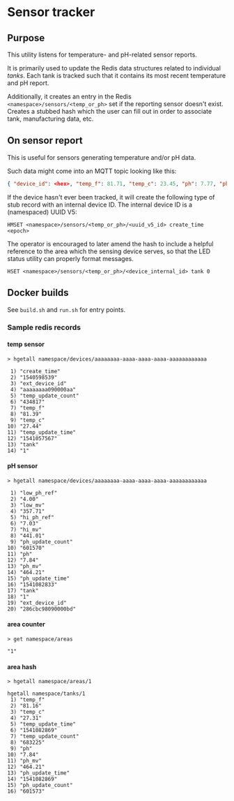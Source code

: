 # Sensor tracker

## Purpose

This utility listens for temperature- and pH-related sensor reports.

It is primarily used to update the Redis data structures related to individual _tanks_.  Each tank is tracked such that it contains its most recent temperature and pH report.

Additionally, it creates an entry in the Redis `<namespace>/sensors/<temp_or_ph>` set if the reporting sensor doesn't exist.  Creates a stubbed hash which the user can fill out in order to associate tank, manufacturing data, etc.

## On sensor report

This is useful for sensors generating temperature and/or pH data.

Such data might come into an MQTT topic looking like this:

```json
{ "device_id": <hex>, "temp_f": 81.71, "temp_c": 23.45, "ph": 7.77, "ph_mv": 453.05 }
```

If the device hasn't ever been tracked, it will create the following type of stub record with an internal device ID.  The internal device ID is a (namespaced) UUID V5:

```text
HMSET <namespace>/sensors/<temp_or_ph>/<uuid_v5_id> create_time <epoch>
```

The operator is encouraged to later amend the hash to include
a helpful reference to the area which the sensing device serves, so
that the LED status utility can properly format messages.

```text
HSET <namespace>/sensors/<temp_or_ph>/<device_internal_id> tank 0
```

## Docker builds

See `build.sh` and `run.sh` for entry points.

### Sample redis records

#### temp sensor

`> hgetall namespace/devices/aaaaaaaa-aaaa-aaaa-aaaa-aaaaaaaaaaaa`

```text
 1) "create_time"
 2) "1540598539"
 3) "ext_device_id"
 4) "aaaaaaaa090000aa"
 5) "temp_update_count"
 6) "434817"
 7) "temp_f"
 8) "81.39"
 9) "temp_c"
10) "27.44"
11) "temp_update_time"
12) "1541057567"
13) "tank"
14) "1"
```

#### pH sensor

`> hgetall namespace/devices/aaaaaaaa-aaaa-aaaa-aaaa-aaaaaaaaaaaa`

```text
 1) "low_ph_ref"
 2) "4.00"
 3) "low_mv"
 4) "357.71"
 5) "hi_ph_ref"
 6) "7.03"
 7) "hi_mv"
 8) "441.01"
 9) "ph_update_count"
10) "601570"
11) "ph"
12) "7.84"
13) "ph_mv"
14) "464.21"
15) "ph_update_time"
16) "1541082833"
17) "tank"
18) "1"
19) "ext_device_id"
20) "286cbc98090000bd"
```

#### area counter

`> get namespace/areas`

```text
"1"
```

#### area hash

`> hgetall namespace/areas/1`

```text
hgetall namespace/tanks/1
 1) "temp_f"
 2) "81.16"
 3) "temp_c"
 4) "27.31"
 5) "temp_update_time"
 6) "1541082869"
 7) "temp_update_count"
 8) "683225"
 9) "ph"
10) "7.84"
11) "ph_mv"
12) "464.21"
13) "ph_update_time"
14) "1541082869"
15) "ph_update_count"
16) "601573"
```
